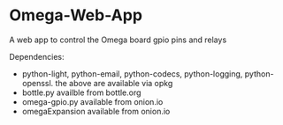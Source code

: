 # Omega-Web-App
A web app to control the Omega board gpio pins and relays

Dependencies:
-   python-light, python-email, python-codecs, python-logging, python-openssl.
    the above are available via opkg
-   bottle.py availble from bottle.org
-   omega-gpio.py available from onion.io
-  omegaExpansion available from onion.io

